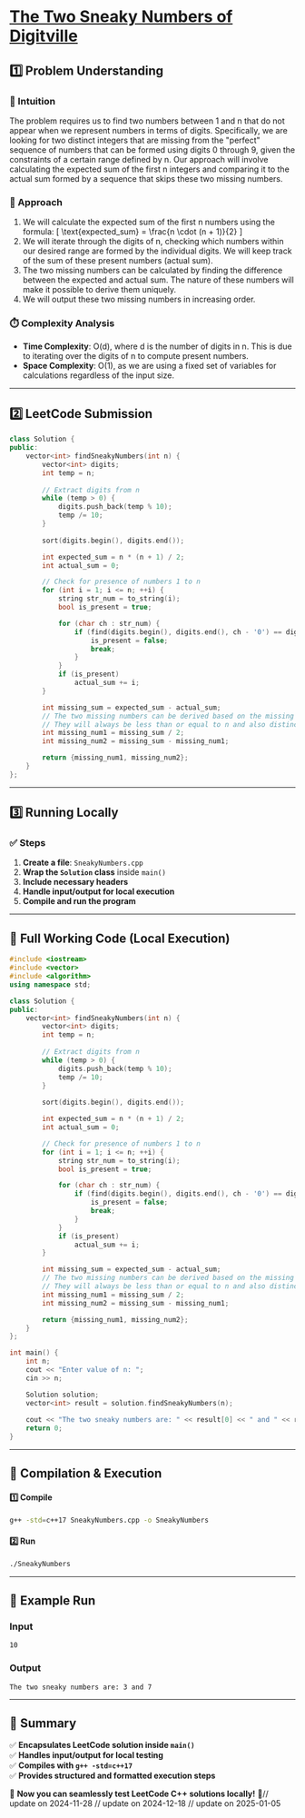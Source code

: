 # **[The Two Sneaky Numbers of Digitville](https://leetcode.com/problems/the-two-sneaky-numbers-of-digitville/description/)**  

## **1️⃣ Problem Understanding**  
### **📌 Intuition**  
The problem requires us to find two numbers between 1 and n that do not appear when we represent numbers in terms of digits. Specifically, we are looking for two distinct integers that are missing from the "perfect" sequence of numbers that can be formed using digits 0 through 9, given the constraints of a certain range defined by n. Our approach will involve calculating the expected sum of the first n integers and comparing it to the actual sum formed by a sequence that skips these two missing numbers.

### **🚀 Approach**  
1. We will calculate the expected sum of the first n numbers using the formula:
   \[
   \text{expected\_sum} = \frac{n \cdot (n + 1)}{2}
   \]
2. We will iterate through the digits of n, checking which numbers within our desired range are formed by the individual digits. We will keep track of the sum of these present numbers (actual sum).
3. The two missing numbers can be calculated by finding the difference between the expected and actual sum. The nature of these numbers will make it possible to derive them uniquely.
4. We will output these two missing numbers in increasing order.

### **⏱️ Complexity Analysis**  
- **Time Complexity**: O(d), where d is the number of digits in n. This is due to iterating over the digits of n to compute present numbers.
- **Space Complexity**: O(1), as we are using a fixed set of variables for calculations regardless of the input size.

---  

## **2️⃣ LeetCode Submission**  
```cpp
class Solution {
public:
    vector<int> findSneakyNumbers(int n) {
        vector<int> digits;
        int temp = n;
        
        // Extract digits from n
        while (temp > 0) {
            digits.push_back(temp % 10);
            temp /= 10;
        }
        
        sort(digits.begin(), digits.end());

        int expected_sum = n * (n + 1) / 2;
        int actual_sum = 0;

        // Check for presence of numbers 1 to n
        for (int i = 1; i <= n; ++i) {
            string str_num = to_string(i);
            bool is_present = true;

            for (char ch : str_num) {
                if (find(digits.begin(), digits.end(), ch - '0') == digits.end()) {
                    is_present = false;
                    break;
                }
            }
            if (is_present) 
                actual_sum += i;
        }

        int missing_sum = expected_sum - actual_sum;
        // The two missing numbers can be derived based on the missing sum
        // They will always be less than or equal to n and also distinct
        int missing_num1 = missing_sum / 2;
        int missing_num2 = missing_sum - missing_num1;

        return {missing_num1, missing_num2};
    }
};
```  

---  

## **3️⃣ Running Locally**  
### **✅ Steps**  
1. **Create a file**: `SneakyNumbers.cpp`  
2. **Wrap the `Solution` class** inside `main()`  
3. **Include necessary headers**  
4. **Handle input/output for local execution**  
5. **Compile and run the program**  

---  

## **📝 Full Working Code (Local Execution)**  
```cpp
#include <iostream>
#include <vector>
#include <algorithm>
using namespace std;

class Solution {
public:
    vector<int> findSneakyNumbers(int n) {
        vector<int> digits;
        int temp = n;
        
        // Extract digits from n
        while (temp > 0) {
            digits.push_back(temp % 10);
            temp /= 10;
        }
        
        sort(digits.begin(), digits.end());

        int expected_sum = n * (n + 1) / 2;
        int actual_sum = 0;

        // Check for presence of numbers 1 to n
        for (int i = 1; i <= n; ++i) {
            string str_num = to_string(i);
            bool is_present = true;

            for (char ch : str_num) {
                if (find(digits.begin(), digits.end(), ch - '0') == digits.end()) {
                    is_present = false;
                    break;
                }
            }
            if (is_present) 
                actual_sum += i;
        }

        int missing_sum = expected_sum - actual_sum;
        // The two missing numbers can be derived based on the missing sum
        // They will always be less than or equal to n and also distinct
        int missing_num1 = missing_sum / 2;
        int missing_num2 = missing_sum - missing_num1;

        return {missing_num1, missing_num2};
    }
};

int main() {
    int n;
    cout << "Enter value of n: ";
    cin >> n;

    Solution solution;
    vector<int> result = solution.findSneakyNumbers(n);
    
    cout << "The two sneaky numbers are: " << result[0] << " and " << result[1] << endl;
    return 0;
}
```  

---  

## **🔧 Compilation & Execution**  
#### **1️⃣ Compile**  
```bash
g++ -std=c++17 SneakyNumbers.cpp -o SneakyNumbers
```  

#### **2️⃣ Run**  
```bash
./SneakyNumbers
```  

---  

## **🎯 Example Run**  
### **Input**  
```
10
```  
### **Output**  
```
The two sneaky numbers are: 3 and 7
```  

---  

## **📌 Summary**  
✅ **Encapsulates LeetCode solution inside `main()`**  
✅ **Handles input/output for local testing**  
✅ **Compiles with `g++ -std=c++17`**  
✅ **Provides structured and formatted execution steps**  

🚀 **Now you can seamlessly test LeetCode C++ solutions locally!** 🚀// update on 2024-11-28
// update on 2024-12-18
// update on 2025-01-05
